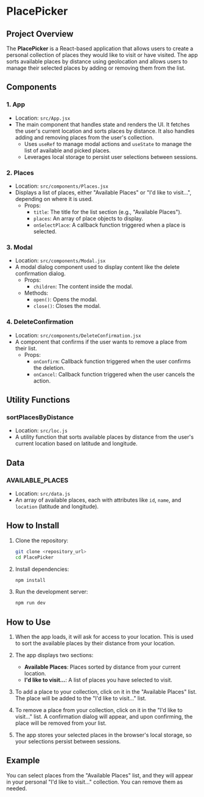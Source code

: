 # PlacePicker

## Project Overview

The **PlacePicker** is a React-based application that allows users to create a personal collection of places they would like to visit or have visited. The app sorts available places by distance using geolocation and allows users to manage their selected places by adding or removing them from the list.

## Components

### 1. App
- Location: `src/App.jsx`
- The main component that handles state and renders the UI. It fetches the user's current location and sorts places by distance. It also handles adding and removing places from the user's collection.
  - Uses `useRef` to manage modal actions and `useState` to manage the list of available and picked places.
  - Leverages local storage to persist user selections between sessions.

### 2. Places
- Location: `src/components/Places.jsx`
- Displays a list of places, either "Available Places" or "I'd like to visit...", depending on where it is used.
  - Props:
    - `title`: The title for the list section (e.g., "Available Places").
    - `places`: An array of place objects to display.
    - `onSelectPlace`: A callback function triggered when a place is selected.

### 3. Modal
- Location: `src/components/Modal.jsx`
- A modal dialog component used to display content like the delete confirmation dialog.
  - Props:
    - `children`: The content inside the modal.
  - Methods:
    - `open()`: Opens the modal.
    - `close()`: Closes the modal.

### 4. DeleteConfirmation
- Location: `src/components/DeleteConfirmation.jsx`
- A component that confirms if the user wants to remove a place from their list.
  - Props:
    - `onConfirm`: Callback function triggered when the user confirms the deletion.
    - `onCancel`: Callback function triggered when the user cancels the action.

## Utility Functions

### sortPlacesByDistance
- Location: `src/loc.js`
- A utility function that sorts available places by distance from the user's current location based on latitude and longitude.

## Data

### AVAILABLE_PLACES
- Location: `src/data.js`
- An array of available places, each with attributes like `id`, `name`, and `location` (latitude and longitude).

## How to Install

1. Clone the repository:
    ```bash
    git clone <repository_url>
    cd PlacePicker
    ```

2. Install dependencies:
    ```bash
    npm install
    ```

3. Run the development server:
    ```bash
    npm run dev
    ```

## How to Use

1. When the app loads, it will ask for access to your location. This is used to sort the available places by their distance from your location.

2. The app displays two sections:
   - **Available Places**: Places sorted by distance from your current location.
   - **I'd like to visit...**: A list of places you have selected to visit.
   
3. To add a place to your collection, click on it in the "Available Places" list. The place will be added to the "I'd like to visit..." list.

4. To remove a place from your collection, click on it in the "I'd like to visit..." list. A confirmation dialog will appear, and upon confirming, the place will be removed from your list.

5. The app stores your selected places in the browser's local storage, so your selections persist between sessions.

## Example

You can select places from the "Available Places" list, and they will appear in your personal "I'd like to visit..." collection. You can remove them as needed.
